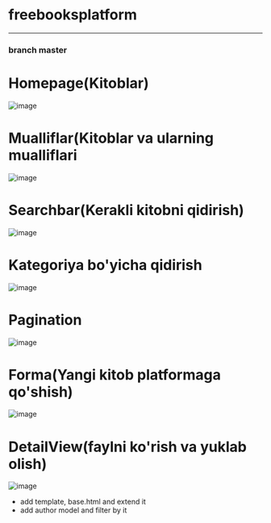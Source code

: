 # freebooksplatform
---
### branch master
# Homepage(Kitoblar)

![image](https://github.com/0101mirabror/freebooksplatform/assets/99737165/a29aae2f-0205-4acf-a5bb-d85cc4635277)

# Mualliflar(Kitoblar va ularning mualliflari

![image](https://github.com/0101mirabror/freebooksplatform/assets/99737165/4a250c33-abc3-4738-b81e-bdfc2df653a4)

# Searchbar(Kerakli kitobni qidirish)

![image](https://github.com/0101mirabror/freebooksplatform/assets/99737165/6e66b570-4d2b-4e45-ada1-567d75c9ceed)

# Kategoriya bo'yicha qidirish

![image](https://github.com/0101mirabror/freebooksplatform/assets/99737165/8924c283-4405-42b5-8303-ede5be6b1bf8)

# Pagination

![image](https://github.com/0101mirabror/freebooksplatform/assets/99737165/81c442d5-00ee-4554-b8fb-07a443cc6d70)

# Forma(Yangi kitob platformaga qo'shish)

![image](https://github.com/0101mirabror/freebooksplatform/assets/99737165/5501bacc-5270-407e-a812-73a44ce597b3)

# DetailView(faylni ko'rish va yuklab olish)
![image](https://github.com/0101mirabror/freebooksplatform/assets/99737165/e6198fda-7892-43a6-b960-d1a60ac6b797)


- add template, base.html and extend it
- add author model and filter by it

